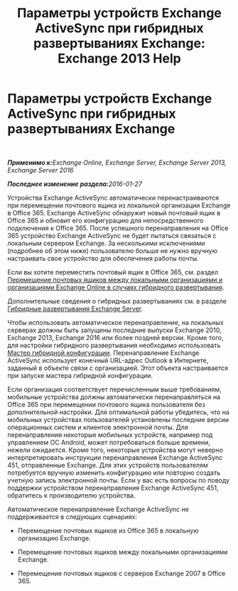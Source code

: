 ﻿---
title: 'Параметры устройств Exchange ActiveSync при гибридных развертываниях Exchange: Exchange 2013 Help'
TOCTitle: Параметры устройств Exchange ActiveSync при гибридных развертываниях Exchange
ms:assetid: 77f7cd72-2a8a-467e-9ffd-b93f5eeb2f69
ms:mtpsurl: https://technet.microsoft.com/ru-ru/library/Dn931281(v=EXCHG.150)
ms:contentKeyID: 64965204
ms.date: 01/11/2018
mtps_version: v=EXCHG.150
ms.translationtype: HT
---

# Параметры устройств Exchange ActiveSync при гибридных развертываниях Exchange

 

_<strong>Применимо к:</strong>Exchange Online, Exchange Server, Exchange Server 2013, Exchange Server 2016_

_<strong>Последнее изменение раздела:</strong>2016-01-27_

Устройства Exchange ActiveSync автоматически перенастраиваются при перемещении почтового ящика из локальной организации Exchange в Office 365. Exchange ActiveSync обнаружит новый почтовый ящик в Office 365 и обновит его конфигурацию для непосредственного подключения к Office 365. После успешного перенаправления на Office 365 устройство Exchange ActiveSync не будет пытаться связаться с локальным сервером Exchange. За несколькими исключениями (подробнее об этом ниже) пользователю больше не нужно вручную настраивать свое устройство для обеспечения работы почты.

Если вы хотите переместить почтовый ящик в Office 365, см. раздел [Перемещение почтовых ящиков между локальными организациями и организациями Exchange Online в случаях гибридного развертывания](move-mailboxes-between-on-premises-and-exchange-online-organizations-in-hybrid-deployments-exchange-2013-help.md).

Дополнительные сведения о гибридных развертываниях см. в разделе [Гибридные развертывания Exchange Server](exchange-server-hybrid-deployments-exchange-2013-help.md).

Чтобы использовать автоматическое перенаправление, на локальных серверах должны быть запущены последние выпуски Exchange 2010, Exchange 2013, Exchange 2016 или более поздней версии. Кроме того, для настройки гибридного развертывания необходимо использовать [Мастер гибридной конфигурации](hybrid-configuration-wizard-exchange-2013-help.md). Перенаправление Exchange ActiveSync использует конечный URL-адрес Outlook в Интернете, заданный в объекте связи с организацией. Этот объекта настраивается при запуске мастера гибридной конфигурации.

Если организация соответствует перечисленным выше требованиям, мобильные устройства должны автоматически перенаправляться на Office 365 при перемещении почтового ящика пользователя без дополнительной настройки. Для оптимальной работы убедитесь, что на мобильных устройствах пользователей установлены последние версии операционных систем и клиентов электронной почты. Для перенаправления некоторые мобильных устройств, например под управлением ОС Android, может потребоваться больше времени, нежели ожидается. Кроме того, некоторые устройства могут неверно интерпретировать инструкции перенаправления Exchange ActiveSync 451, отправленные Exchange. Для этих устройств пользователям потребуется вручную изменить конфигурацию или повторно создать учетную запись электронной почты. Если у вас есть вопросы по поводу поддержки устройством перенаправления Exchange ActiveSync 451, обратитесь к производителю устройства.

Автоматическое перенаправление Exchange ActiveSync не поддерживается в следующих сценариях:

  - Перемещение почтовых ящиков из Office 365 в локальную организацию Exchange.

  - Перемещение почтовых ящиков между локальными организациями Exchange.

  - Перемещение почтовых ящиков с серверов Exchange 2007 в Office 365.

